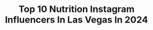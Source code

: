 ---
title: Top 10 Nutrition Instagram Influencers In Las Vegas In 2024
description: >-
  Find top nutrition Instagram influencers in Las Vegas in 2024. Most popular hashtags: #fitness #nutrition #motivation #love.
platform: Instagram
hits: 48
text_top: See the most popular Instagram influencers on inBeat.
text_bottom: inBeat holds 48 Instagram influencers like this in Las Vegas, United States for you to pitch.
profiles:
  - username: "robert_killian"
    fullname: >-
      Robert Killian
    bio: >-
      '16 Best Ranger Team, 2x Spartan World Champ, '09 IM Military WC. @bravosierra_usa & @ascent_protein Athlete 👊 Lock Laces 50% code 'killianit' 🙌
    location: "United States"
    followers: 43206
    engagement: 272
    commentsToLikes: 0.019680
    id: ck138s1schqpf0i19agix79iq
    verified: true
    hashtags: "#pewpew, #wheyprotein, #tailwindnutrition, #tacticathlete"
  - username: "bjtbikini"
    fullname: >-
      Betty Jean Tokunaga
    bio: >-
      Coaching Nutrition|Training|Posing|Healthy Comp Prep 💍 @toksfitness 💪🏽@fitphysiqueslv 🐾 @toks_pups
    location: "United States"
    followers: 17249
    engagement: 73
    commentsToLikes: 0.038277
    id: ckaot6b63uknr0i78o4d1t2gf
    verified: false
    hashtags: "#fitfam, #posingcoach, #fitness, #lovetolift"
  - username: "hurricaneshane_"
    fullname: >-
      Shane Burgos
    bio: >-
      Father, husband, son, fighter. Chasing that world title. Blessed ✝️ @teamtigerschulmanns
    location: "United States"
    followers: 26895
    engagement: 837
    commentsToLikes: 0.036063
    id: ck5q1lye8bmk20i111tgl9i1i
    verified: true
    hashtags: "#stayready, #mma, #blessed, #ufc"
  - username: "thefitprodigy"
    fullname: >-
      Kolohe Primeau
    bio: >-
      Nationally Published Fitness Model Oahu, HI Featured in @muscleandfitness @huffpost @abqthemag @wikipedia @abqjournal @voyagemiami
    location: "United States"
    followers: 154519
    engagement: 214
    commentsToLikes: 0.008720
    id: ckap648lkebq70i78q0y3f9n1
    verified: false
    hashtags: "#louisvuitton, #bombshellsportswear, #npcmensphysique, #albuquerque"
  - username: "earthlove777"
    fullname: >-
      L💙VE EARTH
    bio: >-
      🛑🛑STOP KILLING ANIMALS🛑🛑
    location: "United States"
    followers: 31395
    engagement: 96
    commentsToLikes: 0.082419
    id: ck6tiz1rj1pbj0j71jac2x2sz
    verified: false
    hashtags: "#babypig, #carnivorediet, #pigs, #misspiggy"
  - username: "jeremymille.r"
    fullname: >-
      Jeremy Miller
    bio: >-
      📍Austin, TX 🏃‍♂️Running + Lifting Coach ➕2:44 Marathoner + Ultra Runner 🎙️The Jeremy Miller Podcast ⚡️ @go.switchback
    location: "United States"
    followers: 145890
    engagement: 124
    commentsToLikes: 0.026727
    id: ck0vvyd5brbsb0i19x5n6196x
    verified: false
    hashtags: "#runningshoes, #training, #ultrarunning, #fitness"
  - username: "lisa_alli"
    fullname: >-
      IFBB Pro Lisa_Alli | Fitness
    bio: >-
      @elev8tionfitness Owner Las Vegas @darcsport 🐺 | Code LISA10 @inspirednutra | Code LISA @lisaallilifestyle
    location: "United States"
    followers: 119947
    engagement: 66
    commentsToLikes: 0.017781
    id: ck5c1wbxmw24n0i11a8s0u9b8
    verified: false
    hashtags: "#gymlife, #wellness, #summerbody, #cableworkout"
  - username: "katiechunghua"
    fullname: >-
      Katie Chung Hua
    bio: >-
      Boise📍Las Vegas @builtpodcast Host @contentbykch Ex Hockey Player Fitness Expert Get my WORKOUTS & NUTRITION GUIDE👇🏼
    location: "United States"
    followers: 61041
    engagement: 49
    commentsToLikes: 0.017816
    id: ck0vuxlulmmig0i1959d6gpbb
    verified: true
    hashtags: "#beyourbestyou, #goalsetter, #postpartum, #youvsyou"
  - username: "andreamariebesson"
    fullname: >-
      A N D R E A | HOLISTIC HEALTH
    bio: >-
      Certified Holistic Health Coach 🍃 Nutrition • Casual Fashion • Deals • Humor andreabesson@gmail.com Links 👇🏻
    location: "United States"
    followers: 101477
    engagement: 47
    commentsToLikes: 0.044402
    id: ckapbzhb21w0k0i78px62jz0q
    verified: false
    hashtags: "#charlotteblogger, #crps, #lasvegasstrip, #charlottenc"
  - username: "alannabaker"
    fullname: >-
      Alanna Baker
    bio: >-
      📍Las Vegas Artist at @cirquedusoleil NASM certified PT PN certified nutrition coach @wbff_official Pro, @teamtbc Sports Acro European Champion 2011
    location: "United States"
    followers: 24686
    engagement: 499
    commentsToLikes: 0.036134
    id: ck55li8sm1mvq0i110dj00lfm
    verified: false
    hashtags: "#gym, #fitness, #strong, #determination"
---